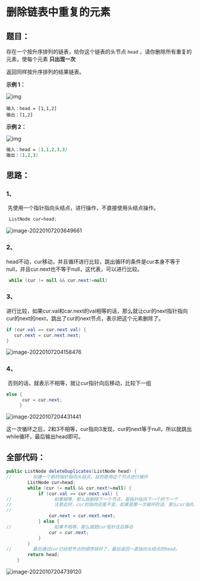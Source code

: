 # 删除链表中重复的元素

## 题目：

存在一个按升序排列的链表，给你这个链表的头节点 `head` ，请你删除所有重复的元素，使每个元素 **只出现一次** 

返回同样按升序排列的结果链表。

**示例 1：**

![img](https://gitee.com/misteryliu/typora/raw/master/image/list1.jpg)

```mark
输入：head = [1,1,2]
输出：[1,2]
```

**示例 2：**

![img](https://gitee.com/misteryliu/typora/raw/master/image/list2.jpg)

```markdown
输入：head = [1,1,2,3,3]
输出：[1,2,3]
```

## 思路：

### 1、

​	先使用一个指针指向头结点，进行操作，不直接使用头结点操作。

```java
 ListNode cur=head;
```

![image-20220107203649661](https://gitee.com/misteryliu/typora/raw/master/image/image-20220107203649661.png)

### 2、

​	head不动，cur移动，并且循环进行比较，跳出循环的条件是cur本身不等于null，并且cur.next也不等于null，这代表，可以进行比较。

```java
 while (cur != null && cur.next!=null) 
```

### 3、

​	进行比较，如果cur.val和car.next的val相等的话，那么就让cur的next指针指向cur的next的next，跳出了cur的next节点，表示把这个元素删除了。

```java
if (cur.val == cur.next.val) {
   cur.next = cur.next.next;
}
```

![image-20220107204158476](https://gitee.com/misteryliu/typora/raw/master/image/image-20220107204158476.png)

### 4、

​	否则的话，就表示不相等，就让cur指针向后移动，比较下一组

```java
else {
      cur = cur.next;
     }
```

![image-20220107204431441](https://gitee.com/misteryliu/typora/raw/master/image/image-20220107204431441.png)

这一次循环之后，2和3不相等，cur指向3发现，cur的next等于null，所以就跳出while循环，最后输出head即可。

## 全部代码：

```java
public ListNode deleteDuplicates(ListNode head) {
//        创建一个新的指针指向头结点，目的是用这个节点进行操作
        ListNode cur=head;
        while (cur != null && cur.next!=null) {
            if (cur.val == cur.next.val) {
//                如果相等，那么就删除下一个节点，是指针指向下一个的下一个
//                注意此时，cur的指向还是不变，如果是第一次循环的话，那么cur指向的还是第一个节点
//
                cur.next = cur.next.next;
            } else {
//                如果不相等，那么就把cur指针往后移动
                cur = cur.next;
            }
        }
//        最后通过cur已经把节点的顺序排好了，最后返回一直指向头结点的head。
        return head;
    }
```

![image-20220107204739120](https://gitee.com/misteryliu/typora/raw/master/image/image-20220107204739120.png)